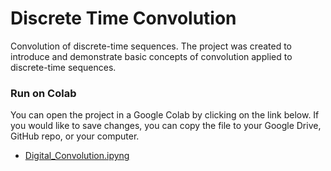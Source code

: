 # Discrete Time Convolution
Convolution of discrete-time sequences.
The project was created to introduce and demonstrate basic concepts of convolution applied to discrete-time sequences.

### Run on Colab

You can open the project in a Google Colab by clicking on the link below.  If you would like to save changes, you can copy the file to your Google Drive, GitHub repo, or your computer.

* [Digital_Convolution.ipyng](https://colab.research.google.com/github/Domenikos/Digital_Convolution/blob/main/Digital_Convolution.ipynb)



